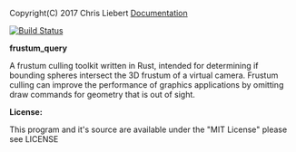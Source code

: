 Copyright(C) 2017 Chris Liebert
[Documentation](https://chrisliebert.github.io/frustum_query)

[![Build Status](https://travis-ci.org/chrisliebert/frustum_query.svg?branch=master)](https://travis-ci.org/chrisliebert/frustum_query) 

**frustum_query**

A frustum culling toolkit written in Rust, intended for determining if bounding spheres intersect the 3D frustum of a virtual camera. Frustum culling can improve the performance of graphics applications by omitting draw commands for geometry that is out of sight.

  **License:**
  
  This program and it's source are available under the "MIT License" please see LICENSE
